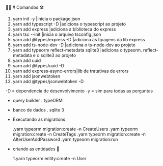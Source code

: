 🧑‍💻 # Comandos 🛠

1. yarn init -y |inicia o package.json
2. yarn add typescript -D |adiciona o typescript ao projeto
3. yarn add express |adiciona a biblioteca do express
4. yarn tsc --init |inicia o arquivo tsconfig.json
5. yarn add @types/express -D |adiciona as tipagens da lib express
6. yarn add ts-node-dev -D |adiciona o ts-node-dev ao projeto
7. yarn add typeorm reflect-metadata sqlite3 |adiciona o typeorm, reflect-metadata e o sqlite3 ao projeto
8. yarn add uuid
9. yarn add @types/uuid -D
10. yarn add express-async-errors|lib de tratativas de errors
11. yarn add jsonwebtoken
12. yarn add @types/jsonwebtoken -D

-D = dependencia de desenvolvimento
-y = sim para todas as perguntas

- query builder
  . typeORM

- banco de dados
  . sqlite 3

- Executando as migrations

  .yarn typeorm migration:create -n CreateUsers
  .yarn typeorm migration:create -n CreateTags
  .yarn typeorm migration:create -n AlterUserAddPassword
  .yarn typeorm migration:run

- criando as entidades 👻

  1.yarn typeorm entity:create -n User
